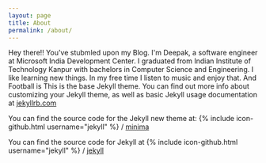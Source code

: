 ```yaml
---
layout: page
title: About
permalink: /about/
---
```


Hey there!! You've stubmled upon my Blog. I'm Deepak, a software engineer at Microsoft India Development Center. I graduated from Indian Institute of Technology Kanpur with bachelors
in Computer Science and Engineering. I like learning new things. In my free time I listen to music and enjoy that. And Football is 
This is the base Jekyll theme. You can find out more info about customizing your Jekyll theme, as well as basic Jekyll usage documentation at [jekyllrb.com](https://jekyllrb.com/)

You can find the source code for the Jekyll new theme at:
{% include icon-github.html username="jekyll" %} /
[minima](https://github.com/jekyll/minima)

You can find the source code for Jekyll at
{% include icon-github.html username="jekyll" %} /
[jekyll](https://github.com/jekyll/jekyll)
